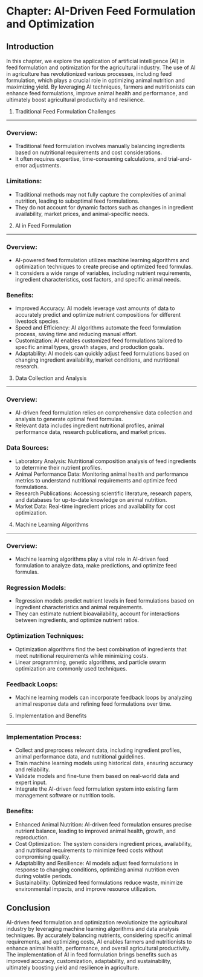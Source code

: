 Chapter: AI-Driven Feed Formulation and Optimization
====================================================

Introduction
------------

In this chapter, we explore the application of artificial intelligence (AI) in feed formulation and optimization for the agricultural industry. The use of AI in agriculture has revolutionized various processes, including feed formulation, which plays a crucial role in optimizing animal nutrition and maximizing yield. By leveraging AI techniques, farmers and nutritionists can enhance feed formulations, improve animal health and performance, and ultimately boost agricultural productivity and resilience.

1. Traditional Feed Formulation Challenges
------------------------------------------

### Overview:

* Traditional feed formulation involves manually balancing ingredients based on nutritional requirements and cost considerations.
* It often requires expertise, time-consuming calculations, and trial-and-error adjustments.

### Limitations:

* Traditional methods may not fully capture the complexities of animal nutrition, leading to suboptimal feed formulations.
* They do not account for dynamic factors such as changes in ingredient availability, market prices, and animal-specific needs.

2. AI in Feed Formulation
-------------------------

### Overview:

* AI-powered feed formulation utilizes machine learning algorithms and optimization techniques to create precise and optimized feed formulas.
* It considers a wide range of variables, including nutrient requirements, ingredient characteristics, cost factors, and specific animal needs.

### Benefits:

* Improved Accuracy: AI models leverage vast amounts of data to accurately predict and optimize nutrient compositions for different livestock species.
* Speed and Efficiency: AI algorithms automate the feed formulation process, saving time and reducing manual effort.
* Customization: AI enables customized feed formulations tailored to specific animal types, growth stages, and production goals.
* Adaptability: AI models can quickly adjust feed formulations based on changing ingredient availability, market conditions, and nutritional research.

3. Data Collection and Analysis
-------------------------------

### Overview:

* AI-driven feed formulation relies on comprehensive data collection and analysis to generate optimal feed formulas.
* Relevant data includes ingredient nutritional profiles, animal performance data, research publications, and market prices.

### Data Sources:

* Laboratory Analysis: Nutritional composition analysis of feed ingredients to determine their nutrient profiles.
* Animal Performance Data: Monitoring animal health and performance metrics to understand nutritional requirements and optimize feed formulations.
* Research Publications: Accessing scientific literature, research papers, and databases for up-to-date knowledge on animal nutrition.
* Market Data: Real-time ingredient prices and availability for cost optimization.

4. Machine Learning Algorithms
------------------------------

### Overview:

* Machine learning algorithms play a vital role in AI-driven feed formulation to analyze data, make predictions, and optimize feed formulas.

### Regression Models:

* Regression models predict nutrient levels in feed formulations based on ingredient characteristics and animal requirements.
* They can estimate nutrient bioavailability, account for interactions between ingredients, and optimize nutrient ratios.

### Optimization Techniques:

* Optimization algorithms find the best combination of ingredients that meet nutritional requirements while minimizing costs.
* Linear programming, genetic algorithms, and particle swarm optimization are commonly used techniques.

### Feedback Loops:

* Machine learning models can incorporate feedback loops by analyzing animal response data and refining feed formulations over time.

5. Implementation and Benefits
------------------------------

### Implementation Process:

* Collect and preprocess relevant data, including ingredient profiles, animal performance data, and nutritional guidelines.
* Train machine learning models using historical data, ensuring accuracy and reliability.
* Validate models and fine-tune them based on real-world data and expert input.
* Integrate the AI-driven feed formulation system into existing farm management software or nutrition tools.

### Benefits:

* Enhanced Animal Nutrition: AI-driven feed formulation ensures precise nutrient balance, leading to improved animal health, growth, and reproduction.
* Cost Optimization: The system considers ingredient prices, availability, and nutritional requirements to minimize feed costs without compromising quality.
* Adaptability and Resilience: AI models adjust feed formulations in response to changing conditions, optimizing animal nutrition even during volatile periods.
* Sustainability: Optimized feed formulations reduce waste, minimize environmental impacts, and improve resource utilization.

Conclusion
----------

AI-driven feed formulation and optimization revolutionize the agricultural industry by leveraging machine learning algorithms and data analysis techniques. By accurately balancing nutrients, considering specific animal requirements, and optimizing costs, AI enables farmers and nutritionists to enhance animal health, performance, and overall agricultural productivity. The implementation of AI in feed formulation brings benefits such as improved accuracy, customization, adaptability, and sustainability, ultimately boosting yield and resilience in agriculture.
